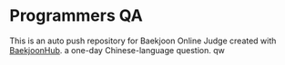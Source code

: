 # Programmers QA
This is an auto push repository for Baekjoon Online Judge created with [BaekjoonHub](https://github.com/BaekjoonHub/BaekjoonHub).
a one-day Chinese-language question. qw